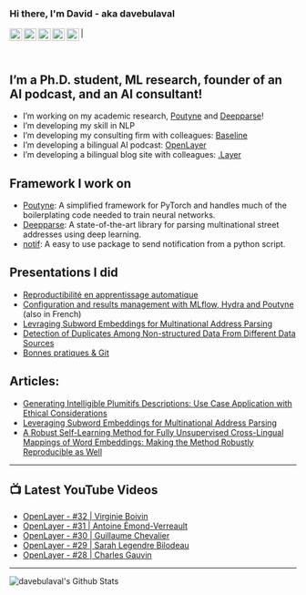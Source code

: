 ### Hi there, I'm David - aka davebulaval
[<img align="left" alt="codeSTACKr | YouTube" width="22px" src="https://cdn.jsdelivr.net/npm/simple-icons@v3/icons/youtube.svg" />][youtube] [<img align="left" alt="codeSTACKr | LinkedIn" width="22px" src="https://cdn.jsdelivr.net/npm/simple-icons@v3/icons/linkedin.svg" />][linkedin] [<img align="left" alt="codeSTACKr | Google Scholar" width="22px" src="https://cdn.jsdelivr.net/npm/simple-icons@3.4.0/icons/googlescholar.svg" />][googlescholar][<img align="left" alt="codeSTACKr | Research Gate" width="22px" src="https://cdn.jsdelivr.net/npm/simple-icons@3.4.0/icons/researchgate.svg" />][researchgate] | [<img align="left" alt="codeSTACKr | ORCID" width="22px" src="https://cdn.jsdelivr.net/npm/simple-icons@3.13.0/icons/orcid.svg" />][ORCID]



<br>

## I’m a Ph.D. student, ML research, founder of an AI podcast, and an AI consultant!
- I’m working on my academic research, [Poutyne][poutyne] and [Deepparse][deepparse]!
- I’m developing my skill in NLP
- I’m developing my consulting firm with colleagues: [Baseline][baseline]
- I’m developing a bilingual AI podcast: [OpenLayer][youtube]
- I’m developing a bilingual blog site with colleagues: [.Layer](https://www.dotlayer.org/)

## Framework I work on
- [Poutyne][poutyne]: A simplified framework for PyTorch and handles much of the boilerplating code needed to train neural networks.
- [Deepparse][deepparse]: A state-of-the-art library for parsing multinational street addresses using deep learning.
- [notif][notif]: A easy to use package to send notification from a python script.

## Presentations I did
- [Reproductibilité en apprentissage automatique](https://davebulaval.github.io/reproductibilite-en-apprentissage-automatique/)
- [Configuration and results management with MLflow, Hydra and Poutyne](https://davebulaval.github.io/gestion-configuration-resultats/) (also in French)
- [Levraging Subword Embeddings for Multinational Address Parsing](https://github.com/davebulaval/LSEMAP-presentation/blob/master)
- [Detection of Duplicates Among Non-structured Data From Different Data Sources](https://github.com/davebulaval/DDANSDDDS-presentation)
- [Bonnes pratiques & Git](https://github.com/davebulaval/bonnes-pratiques-git-material)

## Articles:
- [Generating Intelligible Plumitifs Descriptions: Use Case Application with Ethical Considerations](https://arxiv.org/abs/2011.12183)
- [Leveraging Subword Embeddings for Multinational Address Parsing](https://arxiv.org/abs/2006.16152)
- [A Robust Self-Learning Method for Fully Unsupervised Cross-Lingual Mappings of Word Embeddings: Making the Method Robustly Reproducible as Well](https://arxiv.org/abs/1912.01706)

---

## 📺 Latest YouTube Videos
<!-- YOUTUBE:START -->
- [OpenLayer - #32 | Virginie Boivin](https://www.youtube.com/watch?v=e6GS-flwJhE)
- [OpenLayer - #31 | Antoine Émond-Verreault](https://www.youtube.com/watch?v=4SRsmUugOoE)
- [OpenLayer - #30 | Guillaume Chevalier](https://www.youtube.com/watch?v=Dn12cnn93tc)
- [OpenLayer - #29 | Sarah Legendre Bilodeau](https://www.youtube.com/watch?v=LApDdjKtVf4)
- [OpenLayer - #28 | Charles Gauvin](https://www.youtube.com/watch?v=K8it9EriMV0)
<!-- YOUTUBE:END -->

---

<img align="left" alt="davebulaval's Github Stats" src="https://github-readme-stats.codestackr.vercel.app/api?username=davebulaval&show_icons=true&hide_border=true" />

[baseline]: https://baseline.quebec/en/
[youtube]: https://www.youtube.com/channel/UCB3tYpZ1ojiqAroyDN05Cyw
[linkedin]: https://www.linkedin.com/in/david-beauchemin/?locale=en_US
[poutyne]: https://poutyne.org/
[googlescholar]: https://scholar.google.com/citations?user=ntoPgSUAAAAJ&hl=fr
[researchgate]: https://www.researchgate.net/profile/David_Beauchemin3
[deepparse]: https://deepparse.org/
[notif]: https://notificationdoc.ca/
[ORCID]: https://orcid.org/0000-0002-4084-8239
